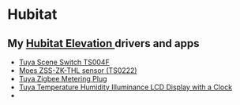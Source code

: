 # Hubitat
My [Hubitat Elevation ](https://hubitat.com/)drivers and apps
--------------------------
* [Tuya Scene Switch TS004F](https://github.com/kkossev/Hubitat/tree/main/Drivers/Tuya%20TS004F)
* [Moes ZSS-ZK-THL sensor (TS0222)](https://github.com/kkossev/Hubitat/tree/main/Drivers/Moes_ZSS-ZK-THL_TS0222)
* [Tuya Zigbee Metering Plug](https://github.com/kkossev/Hubitat/tree/main/Drivers/Tuya%20Zigbee%20Metering%20Plug)
* [Tuya Temperature Humidity Illuminance LCD Display with a Clock](https://github.com/kkossev/Hubitat/tree/main/Drivers/Tuya%20Temperature%20Humidity%20Illuminance%20LCD%20Display%20with%20a%20Clock)
* 
